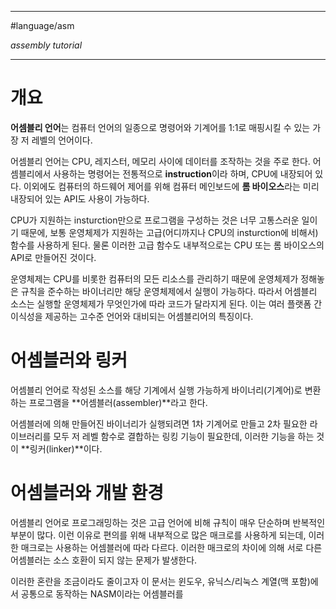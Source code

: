 
---

#language/asm 

_assembly tutorial_

---

# 개요

**어셈블리 언어**는 컴퓨터 언어의 일종으로 명령어와 기계어를 1:1로 매핑시킬 수 있는 가장 저 레벨의 언어이다.

어셈블리 언어는 CPU, 레지스터, 메모리 사이에 데이터를 조작하는 것을 주로 한다. 어셈블리에서 사용하는 명령어는 전통적으로 **instruction**이라 하며, CPU에 내장되어 있다. 이외에도 컴퓨터의 하드웨어 제어를 위해 컴퓨터 메인보드에 **롬 바이오스**라는 미리 내장되어 있는 API도 사용이 가능하다.

CPU가 지원하는 insturction만으로 프로그램을 구성하는 것은 너무 고통스러운 일이기 때문에, 보통 운영체제가 지원하는 고급(어디까지나 CPU의 insturction에 비해서) 함수를 사용하게 된다. 물론 이러한 고급 함수도 내부적으로는 CPU 또는 롬 바이오스의 API로 만들어진 것이다. 

운영체제는 CPU를 비롯한 컴퓨터의 모든 리소스를 관리하기 때문에 운영체제가 정해놓은 규칙을 준수하는 바이너리만 해당 운영체제에서 실행이 가능하다. 따라서 어셈블리 소스는 실행할 운영체제가 무엇인가에 따라 코드가 달라지게 된다. 이는 여러 플랫폼 간 이식성을 제공하는 고수준 언어와 대비되는 어셈블리어의 특징이다.

# 어셈블러와 링커

어셈블리 언어로 작성된 소스를 해당 기계에서 실행 가능하게 바이너리(기계어)로 변환하는 프로그램을 **어셈블러(assembler)**라고 한다.

어셈블러에 의해 만들어진 바이너리가 실행되려면 1차 기계어로 만들고 2차 필요한 라이브러리를 모두 저 레벨 함수로 결합하는 링킹 기능이 필요한데, 이러한 기능을 하는 것이 **링커(linker)**이다.

# 어셈블러와 개발 환경

어셈블리 언어로 프로그래밍하는 것은 고급 언어에 비해 규칙이 매우 단순하며 반복적인 부분이 많다. 이런 이유로 편의를 위해 내부적으로 많은 매크로를 사용하게 되는데, 이러한 매크로는 사용하는 어셈블러에 따라 다르다. 이러한 매크로의 차이에 의해 서로 다른 어셈블러는 소스 호환이 되지 않는 문제가 발생한다.

이러한 혼란을 조금이라도 줄이고자 이 문서는 윈도우, 유닉스/리눅스 계열(맥 포함)에서 공통으로 동작하는 NASM이라는 어셈블러를 